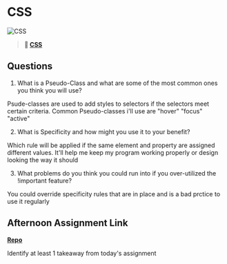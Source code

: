 # CSS

![CSS](https://bcw.blob.core.windows.net/public/cssUnit/1411879719053976)

> **📖 [CSS](https://codeworksacademy.com/fs-student-guide/resources/wk1/03-CSS)**

## Questions

1. What is a Pseudo-Class and what are some of the most common ones you   think you will use?

Psude-classes are used to add styles to selectors if the selectors meet certain criteria. Common Pseudo-classes i'll use are "hover" "focus" "active"

2. What is Specificity and how might you use it to your benefit?

Which rule will be applied if the same element and property are assigned different values. It'll help me keep my program working properly or design looking the way it should

3. What problems do you think you could run into if you over-utilized the !important feature?

You could override specificity rules that are in place and is a bad prctice to use it regularly

## Afternoon Assignment Link

**[Repo](https://github.com/zaneljensen/Lab-Cool-Site)**

Identify at least 1 takeaway from today's assignment
